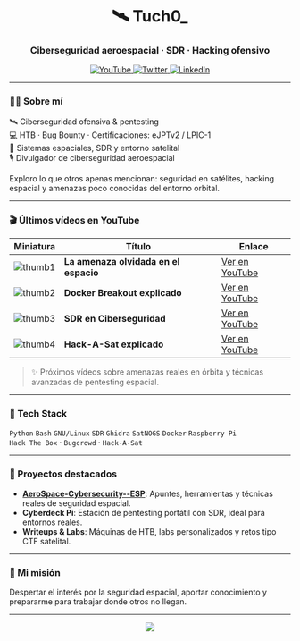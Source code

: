 <h1 align="center">🛰️ Tuch0_</h1>
<h3 align="center">Ciberseguridad aeroespacial · SDR · Hacking ofensivo</h3>

<p align="center">
  <a href="https://www.youtube.com/@tuch0_">
    <img src="https://img.shields.io/badge/Youtube-Tuch0_-red?style=for-the-badge&logo=youtube" alt="YouTube">
  </a>
  <a href="https://twitter.com/tu_usuario">
    <img src="https://img.shields.io/badge/Twitter-@Tuch0_-1DA1F2?style=for-the-badge&logo=twitter" alt="Twitter">
  </a>
  <a href="https://www.linkedin.com/in/tu_perfil">
    <img src="https://img.shields.io/badge/LinkedIn-Tuch0_-blue?style=for-the-badge&logo=linkedin" alt="LinkedIn">
  </a>
</p>

---

### 👨‍🚀 Sobre mí

🛰 Ciberseguridad ofensiva & pentesting  
💻 HTB · Bug Bounty · Certificaciones: eJPTv2 / LPIC-1  
📡 Sistemas espaciales, SDR y entorno satelital  
🎙 Divulgador de ciberseguridad aeroespacial

Exploro lo que otros apenas mencionan: seguridad en satélites, hacking espacial y amenazas poco conocidas del entorno orbital.

---

### 🎬 Últimos vídeos en YouTube

| Miniatura | Título | Enlace |
|----------|--------|--------|
| ![thumb1](https://i.ytimg.com/vi/VIDEO_ID_1/mqdefault.jpg) | **La amenaza olvidada en el espacio** | [Ver en YouTube](https://www.youtube.com/watch?v=VIDEO_ID_1) |
| ![thumb2](https://i.ytimg.com/vi/VIDEO_ID_2/mqdefault.jpg) | **Docker Breakout explicado** | [Ver en YouTube](https://www.youtube.com/watch?v=VIDEO_ID_2) |
| ![thumb3](https://i.ytimg.com/vi/VIDEO_ID_3/mqdefault.jpg) | **SDR en Ciberseguridad** | [Ver en YouTube](https://www.youtube.com/watch?v=VIDEO_ID_3) |
| ![thumb4](https://i.ytimg.com/vi/VIDEO_ID_4/mqdefault.jpg) | **Hack-A-Sat explicado** | [Ver en YouTube](https://www.youtube.com/watch?v=VIDEO_ID_4) |

> ✨ Próximos vídeos sobre amenazas reales en órbita y técnicas avanzadas de pentesting espacial.

---

### 🔧 Tech Stack

`Python` `Bash` `GNU/Linux` `SDR` `Ghidra` `SatNOGS` `Docker` `Raspberry Pi`  
`Hack The Box` · `Bugcrowd` · `Hack-A-Sat`

---

### 🚀 Proyectos destacados

- **[AeroSpace-Cybersecurity--ESP](https://github.com/Tuch0_/AeroSpace-Cybersecurity--ESP)**: Apuntes, herramientas y técnicas reales de seguridad espacial.
- **Cyberdeck Pi**: Estación de pentesting portátil con SDR, ideal para entornos reales.
- **Writeups & Labs**: Máquinas de HTB, labs personalizados y retos tipo CTF satelital.

---

### 📡 Mi misión

Despertar el interés por la seguridad espacial, aportar conocimiento y prepararme para trabajar donde otros no llegan.

---

<p align="center">
  <img src="https://capsule-render.vercel.app/api?type=waving&color=0:0a192f,100:1f6feb&height=120&section=footer"/>
</p>
